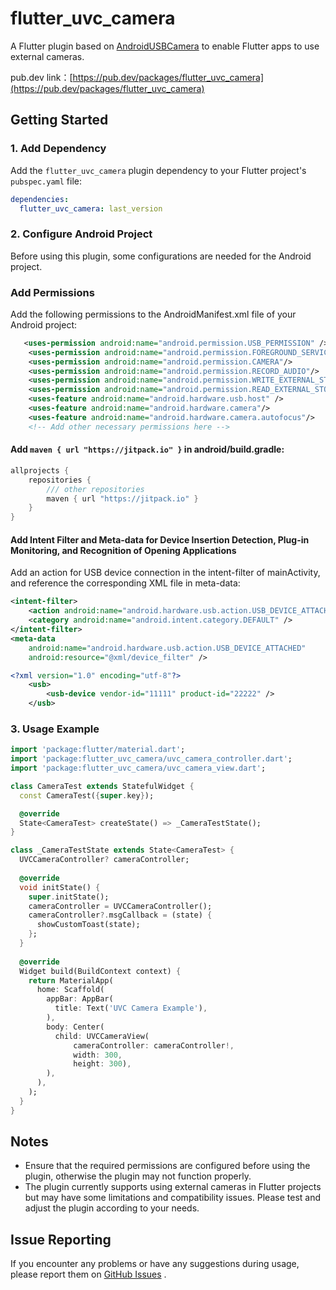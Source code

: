 # flutter_uvc_camera

A Flutter plugin based on [AndroidUSBCamera](https://github.com/jiangdongguo/AndroidUSBCamera) to enable Flutter apps to use external cameras.

pub.dev link：[https://pub.dev/packages/flutter_uvc_camera](https://pub.dev/packages/flutter_uvc_camera)

## Getting Started

### 1. Add Dependency

Add the `flutter_uvc_camera` plugin dependency to your Flutter project's `pubspec.yaml` file:

```yaml
dependencies:
  flutter_uvc_camera: last_version
```


### 2. Configure Android Project
Before using this plugin, some configurations are needed for the Android project.

### Add Permissions
Add the following permissions to the AndroidManifest.xml file of your Android project:
```xml
   <uses-permission android:name="android.permission.USB_PERMISSION" />
    <uses-permission android:name="android.permission.FOREGROUND_SERVICE" />
    <uses-permission android:name="android.permission.CAMERA"/>
    <uses-permission android:name="android.permission.RECORD_AUDIO"/>
    <uses-permission android:name="android.permission.WRITE_EXTERNAL_STORAGE"/>
    <uses-permission android:name="android.permission.READ_EXTERNAL_STORAGE"/>
    <uses-feature android:name="android.hardware.usb.host" />
    <uses-feature android:name="android.hardware.camera"/>
    <uses-feature android:name="android.hardware.camera.autofocus"/>
    <!-- Add other necessary permissions here -->
```

#### Add `maven { url "https://jitpack.io" }` in android/build.gradle:

```gradle
allprojects {
    repositories {
        /// other repositories
        maven { url "https://jitpack.io" }
    }
}
```

#### Add Intent Filter and Meta-data for Device Insertion Detection, Plug-in Monitoring, and Recognition of Opening Applications

Add an action for USB device connection in the intent-filter of mainActivity, and reference the corresponding XML file in meta-data:

```xml
<intent-filter>
    <action android:name="android.hardware.usb.action.USB_DEVICE_ATTACHED" />
    <category android:name="android.intent.category.DEFAULT" />
</intent-filter>
<meta-data
    android:name="android.hardware.usb.action.USB_DEVICE_ATTACHED"
    android:resource="@xml/device_filter" />
```

```device_filter.xml
<?xml version="1.0" encoding="utf-8"?>
    <usb>
        <usb-device vendor-id="11111" product-id="22222" />
    </usb>
```

### 3. Usage Example

```dart
import 'package:flutter/material.dart';
import 'package:flutter_uvc_camera/uvc_camera_controller.dart';
import 'package:flutter_uvc_camera/uvc_camera_view.dart';

class CameraTest extends StatefulWidget {
  const CameraTest({super.key});

  @override
  State<CameraTest> createState() => _CameraTestState();
}

class _CameraTestState extends State<CameraTest> {
  UVCCameraController? cameraController;
  
  @override
  void initState() {
    super.initState();
    cameraController = UVCCameraController();
    cameraController?.msgCallback = (state) {
      showCustomToast(state);
    };
  }
  
  @override
  Widget build(BuildContext context) {
    return MaterialApp(
      home: Scaffold(
        appBar: AppBar(
          title: Text('UVC Camera Example'),
        ),
        body: Center(
          child: UVCCameraView(
              cameraController: cameraController!,
              width: 300,
              height: 300),
        ),
      ),
    );
  }
}
```

## Notes
- Ensure that the required permissions are configured before using the plugin, otherwise the plugin may not function 
  properly.
- The plugin currently supports using external cameras in Flutter projects but may have some limitations and 
  compatibility issues. Please test and adjust the plugin according to your needs.

## Issue Reporting
If you encounter any problems or have any suggestions during usage, please report them on
[GitHub Issues](https://github.com/chenyeju295/flutter_uvc_camera/issues) .



